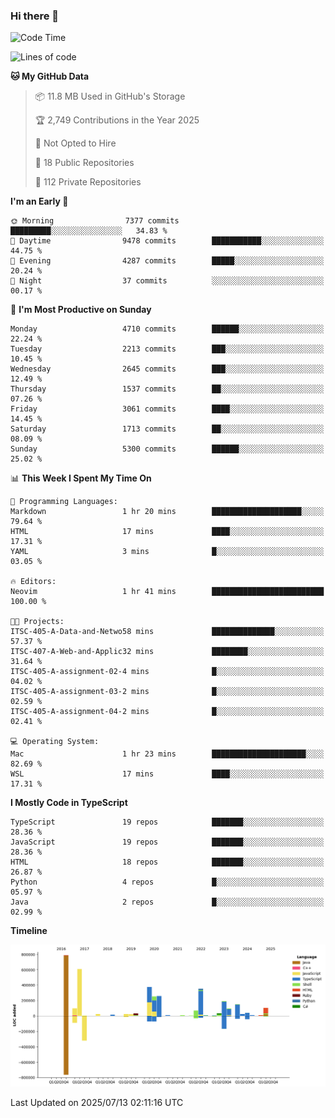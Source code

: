 ### Hi there 👋

<!--
**Clumsy-Coder/Clumsy-Coder** is a ✨ _special_ ✨ repository because its `README.md` (this file) appears on your GitHub profile.

Here are some ideas to get you started:

- 🔭 I’m currently working on ...
- 🌱 I’m currently learning ...
- 👯 I’m looking to collaborate on ...
- 🤔 I’m looking for help with ...
- 💬 Ask me about ...
- 📫 How to reach me: ...
- 😄 Pronouns: ...
- ⚡ Fun fact: ...
-->

<!-- anmol098/waka-readme-stats -->
<!--START_SECTION:waka-->
![Code Time](http://img.shields.io/badge/Code%20Time-1%2C287%20hrs%2021%20mins-blue)

![Lines of code](https://img.shields.io/badge/From%20Hello%20World%20I%27ve%20Written-3.6%20million%20lines%20of%20code-blue)

**🐱 My GitHub Data** 

> 📦 11.8 MB Used in GitHub's Storage 
 > 
> 🏆 2,749 Contributions in the Year 2025
 > 
> 🚫 Not Opted to Hire
 > 
> 📜 18 Public Repositories 
 > 
> 🔑 112 Private Repositories 
 > 
**I'm an Early 🐤** 

```text
🌞 Morning                7377 commits        █████████░░░░░░░░░░░░░░░░   34.83 % 
🌆 Daytime                9478 commits        ███████████░░░░░░░░░░░░░░   44.75 % 
🌃 Evening                4287 commits        █████░░░░░░░░░░░░░░░░░░░░   20.24 % 
🌙 Night                  37 commits          ░░░░░░░░░░░░░░░░░░░░░░░░░   00.17 % 
```
📅 **I'm Most Productive on Sunday** 

```text
Monday                   4710 commits        ██████░░░░░░░░░░░░░░░░░░░   22.24 % 
Tuesday                  2213 commits        ███░░░░░░░░░░░░░░░░░░░░░░   10.45 % 
Wednesday                2645 commits        ███░░░░░░░░░░░░░░░░░░░░░░   12.49 % 
Thursday                 1537 commits        ██░░░░░░░░░░░░░░░░░░░░░░░   07.26 % 
Friday                   3061 commits        ████░░░░░░░░░░░░░░░░░░░░░   14.45 % 
Saturday                 1713 commits        ██░░░░░░░░░░░░░░░░░░░░░░░   08.09 % 
Sunday                   5300 commits        ██████░░░░░░░░░░░░░░░░░░░   25.02 % 
```


📊 **This Week I Spent My Time On** 

```text
💬 Programming Languages: 
Markdown                 1 hr 20 mins        ████████████████████░░░░░   79.64 % 
HTML                     17 mins             ████░░░░░░░░░░░░░░░░░░░░░   17.31 % 
YAML                     3 mins              █░░░░░░░░░░░░░░░░░░░░░░░░   03.05 % 

🔥 Editors: 
Neovim                   1 hr 41 mins        █████████████████████████   100.00 % 

🐱‍💻 Projects: 
ITSC-405-A-Data-and-Netwo58 mins             ██████████████░░░░░░░░░░░   57.37 % 
ITSC-407-A-Web-and-Applic32 mins             ████████░░░░░░░░░░░░░░░░░   31.64 % 
ITSC-405-A-assignment-02-4 mins              █░░░░░░░░░░░░░░░░░░░░░░░░   04.02 % 
ITSC-405-A-assignment-03-2 mins              █░░░░░░░░░░░░░░░░░░░░░░░░   02.59 % 
ITSC-405-A-assignment-04-2 mins              █░░░░░░░░░░░░░░░░░░░░░░░░   02.41 % 

💻 Operating System: 
Mac                      1 hr 23 mins        █████████████████████░░░░   82.69 % 
WSL                      17 mins             ████░░░░░░░░░░░░░░░░░░░░░   17.31 % 
```

**I Mostly Code in TypeScript** 

```text
TypeScript               19 repos            ███████░░░░░░░░░░░░░░░░░░   28.36 % 
JavaScript               19 repos            ███████░░░░░░░░░░░░░░░░░░   28.36 % 
HTML                     18 repos            ███████░░░░░░░░░░░░░░░░░░   26.87 % 
Python                   4 repos             █░░░░░░░░░░░░░░░░░░░░░░░░   05.97 % 
Java                     2 repos             █░░░░░░░░░░░░░░░░░░░░░░░░   02.99 % 
```



**Timeline**

![Lines of Code chart](https://raw.githubusercontent.com/Clumsy-Coder/Clumsy-Coder/main/assets/bar_graph.png)


 Last Updated on 2025/07/13 02:11:16 UTC
<!--END_SECTION:waka-->

